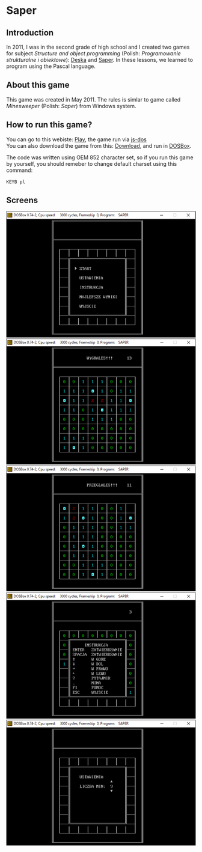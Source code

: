 # Saper

## Introduction
In 2011, I was in the second grade of high school and I created two games for subject *Structure and object programming* (Polish: *Programowanie strukturalne i obiektowe*): [Deska](https://gitlab.com/adam-zielonka-pro/deska) and [Saper](https://gitlab.com/adam-zielonka-pro/saper). In these lessons, we learned to program using the Pascal language.

## About this game
This game was created in May 2011. The rules is simlar to game called *Minesweeper* (Polish: *Saper*) from Windows system.

## How to run this game?
You can go to this webiste: [Play](https://saper.adamzielonka.pro/), the game run via [js-dos](https://js-dos.com/)  
You can also download the game from this: [Download](https://saper.adamzielonka.pro/SAPER.ZIP), and run in [DOSBox](https://www.dosbox.com/).

The code was written using OEM 852 character set, so if you run this game by yourself, you should remeber to change default charset using this command:

```
KEYB pl
```

## Screens

![Menu](img/saper-menu.png)
![Won](img/saper-won.png)
![Lose](img/saper-lose.png)
![Help](img/saper-help.png)
![Settings](img/saper-settings.png)
